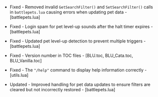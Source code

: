 - Fixed - Removed invalid `GetSearchFilter()` and `SetSearchFilter()` calls in `battlepets.lua` causing errors when updating pet data - [battlepets.lua]
- Fixed - Login spam for pet level-up sounds after the halt timer expires - [battlepets.lua]
- Fixed - Updated pet level-up detection to prevent multiple triggers - [battlepets.lua]
- Fixed - Version number in TOC files - [BLU.toc, BLU_Cata.toc, BLU_Vanilla.toc]
- Fixed - The `"/help"` command to display help information correctly - [utils.lua]

- Updated - Improved handling for pet data updates to ensure filters are cleared but not incorrectly restored - [battlepets.lua]

